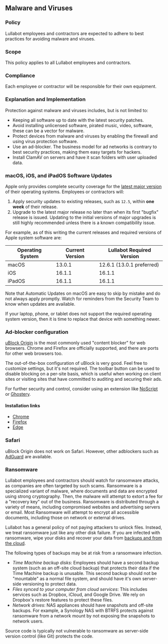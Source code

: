 ## Malware and Viruses

### Policy
Lullabot employees and contractors are expected to adhere to best practices for avoiding malware and viruses. 

### Scope
This policy applies to all Lullabot employees and contractors.

### Compliance
Each employee or contractor will be responsible for their own equipment.

### Explanation and Implementation

Protection against malware and viruses includes, but is not limited to:

- Keeping all software up to date with the latest security patches.
- Avoid installing unlicensed software, pirated music, video, software, these can be a vector for malware.
- Protect devices from malware and viruses by enabling the firewall and using virus protection software.
- Use an ad-blocker. The business model for ad networks is contrary to best security practices, making them easy targets for hackers.
- Install ClamAV on servers and have it scan folders with user uploaded data.

### macOS, iOS, and iPadOS Software Updates

Apple only provides complete security coverage for the [latest major version](https://support.apple.com/en-ca/guide/deployment/depc4c80847a/web) of their operating systems. Employees or contractors will:

1. Apply security updates to existing releases, such as `12.5`, within **one week** of their release.
1. Upgrade to the latest major release no later than when its first "bugfix" release is issued. Updating to the initial versions of major upgrades is still highly recommended unless there is a known compatibility issue.

For example, as of this writing the current releases and required versions of Apple system software are:

|Operating System|Current Version|Lullabot Required Version|
|----------------|---------------|-------------------------|
|macOS           |13.0.1         |12.6.1 (13.0.1 preferred)|
|iOS             |16.1.1         |16.1.1                   |
|iPadOS          |16.1.1         |16.1.1                   |

Note that Automatic Updates on macOS are easy to skip by mistake and do not always apply promptly. Watch for reminders from the Security Team to know when updates are available.

If your laptop, phone, or tablet does not support the required operating system version, then it is time to replace that device with something newer.

### Ad-blocker configuration

[uBlock Origin](https://github.com/gorhill/uBlock) is the most commonly used "content blocker" for web browsers. Chrome and Firefox are officially supported, and there are ports for other web browsers too.

The out-of-the-box configuration of uBlock is very good. Feel free to customize settings, but it's not required. The toolbar button can be used to disable blocking on a per-site basis, which is useful when working on client sites or visiting sites that have committed to auditing and securing their ads.

For further security and control, consider using an extension like [NoScript](https://addons.mozilla.org/en-US/firefox/addon/noscript/) or [Ghostery](https://www.ghostery.com).

#### Installation links

- [Chrome](https://chrome.google.com/webstore/detail/ublock-origin/cjpalhdlnbpafiamejdnhcphjbkeiagm)
- [Firefox](https://addons.mozilla.org/addon/ublock-origin/)
- [Edge](https://microsoftedge.microsoft.com/addons/detail/ublock-origin/odfafepnkmbhccpbejgmiehpchacaeak)

### Safari

uBlock Origin does not work on Safari. However, other adblockers such as [AdGuard](https://apps.apple.com/app/adguard-for-safari/id1440147259) are available.

### Ransomware

Lullabot employees and contractors should watch for ransomware attacks, as companies are often targeted by such scams. Ransomware is a specialized variant of malware, where documents and data are encrypted using strong cryptography. Then, the malware will attempt to extort a fee for a "recovery key" out of the business. Ransomware is distributed through a variety of means, including compromised websites and advertising servers or email. Most Ransomware will attempt to encrypt all accessible documents, including those on network or external drives.

Lullabot has a general policy of not paying attackers to unlock files. Instead, we treat ransomware just like any other disk failure. If you are infected with ransomware, wipe your disks and recover your data from [backups and from the cloud](backups.md).

The following types of backups may be at risk from a ransomware infection.

- *Time Machine backup disks*: Employees should have a second backup system (such as an off-site cloud backup) that protects their data if the Time Machine backup is unusable. This second backup should not be "mountable" as a normal file system, and should have it's own server-side versioning to protect data.
- *Files synced to your computer from cloud services*: This includes services such as Dropbox, iCloud, and Google Drive. We rely on Dropbox's restore features to protect these files.
- *Network drives*: NAS appliances should have snapshots and off-site backups. For example, a Synology NAS with BTRFS protects against ransomware from a network mount by not exposing the snapshots to network users.

Source code is typically not vulnerable to ransomware as server-side version control (like Git) protects the code.
